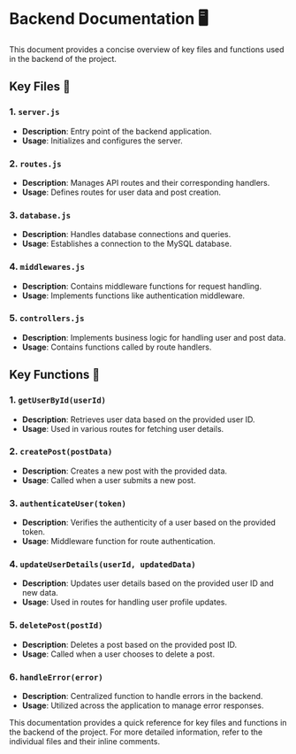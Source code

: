 # Backend Documentation 🖥️

This document provides a concise overview of key files and functions used in the backend of the project.

## Key Files 📁

### 1. `server.js`

- **Description**: Entry point of the backend application.
- **Usage**: Initializes and configures the server.

### 2. `routes.js`

- **Description**: Manages API routes and their corresponding handlers.
- **Usage**: Defines routes for user data and post creation.

### 3. `database.js`

- **Description**: Handles database connections and queries.
- **Usage**: Establishes a connection to the MySQL database.

### 4. `middlewares.js`

- **Description**: Contains middleware functions for request handling.
- **Usage**: Implements functions like authentication middleware.

### 5. `controllers.js`

- **Description**: Implements business logic for handling user and post data.
- **Usage**: Contains functions called by route handlers.

## Key Functions 🚀

### 1. `getUserById(userId)`

- **Description**: Retrieves user data based on the provided user ID.
- **Usage**: Used in various routes for fetching user details.

### 2. `createPost(postData)`

- **Description**: Creates a new post with the provided data.
- **Usage**: Called when a user submits a new post.

### 3. `authenticateUser(token)`

- **Description**: Verifies the authenticity of a user based on the provided token.
- **Usage**: Middleware function for route authentication.

### 4. `updateUserDetails(userId, updatedData)`

- **Description**: Updates user details based on the provided user ID and new data.
- **Usage**: Used in routes for handling user profile updates.

### 5. `deletePost(postId)`

- **Description**: Deletes a post based on the provided post ID.
- **Usage**: Called when a user chooses to delete a post.

### 6. `handleError(error)`

- **Description**: Centralized function to handle errors in the backend.
- **Usage**: Utilized across the application to manage error responses.

This documentation provides a quick reference for key files and functions in the backend of the project. For more detailed information, refer to the individual files and their inline comments.
